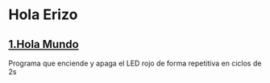 # Hola Erizo

## [1.Hola Mundo](https://github.com/EchidnaShield/Recursos/blob/master/Didactica/Actividades_IDE_Arduino/HolaErizo/Hola_Mundo/Hola_Mundo.ino)
Programa que enciende y apaga el LED rojo de forma repetitiva en ciclos de 2s
